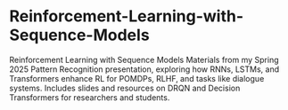 # Reinforcement-Learning-with-Sequence-Models
Reinforcement Learning with Sequence Models  Materials from my Spring 2025 Pattern Recognition presentation, exploring how RNNs, LSTMs, and Transformers enhance RL for POMDPs, RLHF, and tasks like dialogue systems. Includes slides and resources on DRQN and Decision Transformers for researchers and students.
